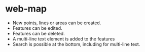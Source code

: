 # web-map
- New points, lines or areas can be created.
- Features can be edited.
- Features can be deleted.
- A multi-line text element is added to the features
- Search is possible at the bottom, including for multi-line text.
